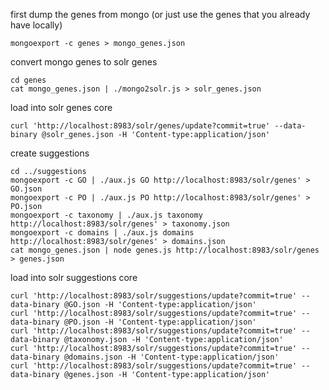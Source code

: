 first dump the genes from mongo (or just use the genes that you already have locally)
```
mongoexport -c genes > mongo_genes.json
```

convert mongo genes to solr genes
```
cd genes
cat mongo_genes.json | ./mongo2solr.js > solr_genes.json
```

load into solr genes core
```
curl 'http://localhost:8983/solr/genes/update?commit=true' --data-binary @solr_genes.json -H 'Content-type:application/json'
```

create suggestions
```
cd ../suggestions
mongoexport -c GO | ./aux.js GO http://localhost:8983/solr/genes' > GO.json
mongoexport -c PO | ./aux.js PO http://localhost:8983/solr/genes' > PO.json
mongoexport -c taxonomy | ./aux.js taxonomy http://localhost:8983/solr/genes' > taxonomy.json
mongoexport -c domains | ./aux.js domains http://localhost:8983/solr/genes' > domains.json
cat mongo_genes.json | node genes.js http://localhost:8983/solr/genes > genes.json
```

load into solr suggestions core
```
curl 'http://localhost:8983/solr/suggestions/update?commit=true' --data-binary @GO.json -H 'Content-type:application/json'
curl 'http://localhost:8983/solr/suggestions/update?commit=true' --data-binary @PO.json -H 'Content-type:application/json'
curl 'http://localhost:8983/solr/suggestions/update?commit=true' --data-binary @taxonomy.json -H 'Content-type:application/json'
curl 'http://localhost:8983/solr/suggestions/update?commit=true' --data-binary @domains.json -H 'Content-type:application/json'
curl 'http://localhost:8983/solr/suggestions/update?commit=true' --data-binary @genes.json -H 'Content-type:application/json'
```
